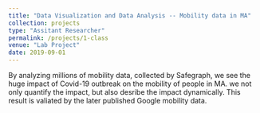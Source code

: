 ```yaml
---
title: "Data Visualization and Data Analysis -- Mobility data in MA"
collection: projects
type: "Assitant Researcher"
permalink: /projects/1-class
venue: "Lab Project"
date: 2019-09-01
---
```


By analyzing millions of mobility data, collected by Safegraph, we see the huge impact of Covid-19 outbreak on the mobility of people in MA. we not only quantify the impact, but also desribe the impact dynamically. This result is valiated by the later published Google mobility data. 
